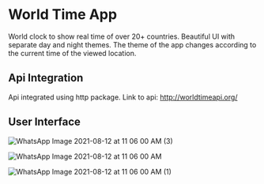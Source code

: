 # World Time App
World clock to show real time of over 20+ countries.
Beautiful UI with separate day and night themes.
The theme of the app changes according to the current time of the viewed location.

## Api Integration
Api integrated using http package.
Link to api: http://worldtimeapi.org/

## User Interface
![WhatsApp Image 2021-08-12 at 11 06 00 AM (3)](https://user-images.githubusercontent.com/72432971/129144584-3ae259e6-b359-49ab-8e15-bc8a672489b9.jpeg)


![WhatsApp Image 2021-08-12 at 11 06 00 AM](https://user-images.githubusercontent.com/72432971/129144601-4262251a-6143-4a72-9099-bea18383f805.jpeg)


![WhatsApp Image 2021-08-12 at 11 06 00 AM (1)](https://user-images.githubusercontent.com/72432971/129144608-05b511ec-a577-48e5-b60d-71eeee3fd407.jpeg)



